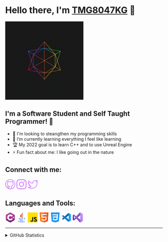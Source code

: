 # Hello there, I'm [TMG8047KG](https://github.com/TMG8047KG) 👋

<img  alt="Cool Gif" width=250px height=250px src=./Images/gifche.gif/>

## I'm a Software Student and Self Taught Programmer! 📖

- 👀 I'm looking to steangthen my programming skills
- 🌱 I’m currently learning everything I feel like learning
- 🏆 My 2022 goal is to learn C++ and to use Unreal Engine
- ⚡ Fun fact about me: I like going out in the nature


## Connect with me:
[![connection](./Images/github.png)](https://github.com/TMG8047KG)
[![connection](./Images/instagram-logo.png)](https://www.instagram.com/tmg8047kg)
[![connection](./Images/twitter.png)](https://twitter.com/TMG8047KG)

## Languages and Tools:

<p>
    <img alt="Language" src=./Images/c-sharp.png whith=32px height=32px />
    <img alt="Language" src=./Images/java.png whith=32px height=32px />
    <img alt="Language" src=./Images/js.png whith=32px height=32px />
    <img alt="Language" src=./Images/html.png whith=32px height=32px />
    <img alt="Language" src=./Images/css-3.png whith=32px height=32px />
    <img alt="Language" src=./Images/vscode.png whith=32px height=32px />
    <img alt="Language" src=./Images/vs2019.png whith=32px height=32px />
</p>

---

<details>
    <summary>GitHub Statistics</summary>
    <img alt="TMG's GitHub Stats" src="https://github-readme-stats.vercel.app/api?username=TMG8047KG&show_icons=true&hide_border=true&title_color=6D07DA&bg_color=0F011E&text_color=D5B0FD" />
    <img alt="TMG's GitHub Streaks" src="https://github-readme-streak-stats.herokuapp.com/?user=TMG8047KG&background=0F011E&currStreakNum=D5B0FD&ring=6D07DA&sideNums=CA9CFC&stroke=9639F9&fire=6D07DA&currStreakLabel=6D07DA&sideLabels=C088FB&dates=EAD8FE&hide_border=true&date_format=j%2Fn%5B%2FY%5D" />
    <img align="center" alt="TMG's GitHub Graph" src="https://activity-graph.herokuapp.com/graph?username=TMG8047KG&bg_color=0F011E&color=D5B0FD&line=6D07DA&point=A860FB&area=true&hide_border=true" />
</details>
